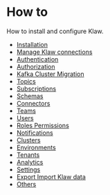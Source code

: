 How to
======

How to install and configure Klaw.

- [Installation](installation)
- [Manage Klaw connections](clusterconnectivity)
- [Authentication](authentication)
- [Authorization](authorization)
- [Kafka Cluster Migration](kafka-cluster-migration)
- [Topics](topics)
- [Subscriptions](subscriptions)
- [Schemas](schemas)
- [Connectors](connectors)
- [Teams](teams)
- [Users](users)
- [Roles Permissions](rolespermissions)
- [Notifications](notifications)
- [Clusters](clusters)
- [Environments](environments)
- [Tenants](tenant)
- [Analytics](analytics)
- [Settings](settings)
- [Export Import Klaw data](exportimport)
- [Others](others)